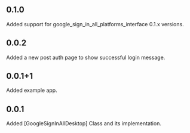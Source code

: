 ## 0.1.0
Added support for google_sign_in_all_platforms_interface 0.1.x versions.

## 0.0.2
Added a new post auth page to show successful login message.

## 0.0.1+1
Added example app.

## 0.0.1

Added [GoogleSignInAllDesktop] Class and its implementation.
